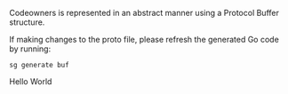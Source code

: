 Codeowners is represented in an abstract manner using a Protocol Buffer structure.

If making changes to the proto file, please refresh the generated Go code by running:

```
sg generate buf
```
Hello World
